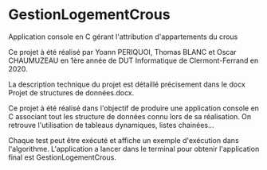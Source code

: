 # GestionLogementCrous
 Application console en C gérant l'attribution d'appartements du crous

Ce projet à été réalisé par Yoann PERIQUOI, Thomas BLANC et Oscar CHAUMUZEAU en 1ère année de DUT Informatique de Clermont-Ferrand en 2020.

La description technique du projet est détaillé précisement dans le docx Projet de structures de données.docx. 

Ce projet à été réalisé dans l'objectif de produire une application console en C associant tout les structure de données connu lors de sa réalisation.
On retrouve l'utilisation de tableaus dynamiques, listes chainées...

Chaque test peut être exécuté et affiche un exemple d'exécution dans l'algorithme.
L'application a lancer dans le terminal pour obtenir l'application final est GestionLogementCrous.
